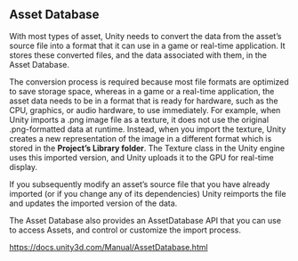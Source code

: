 ## Asset Database
With most types of asset, Unity needs to convert the data from the asset’s source file into a format that it can use in a game or real-time application. It stores these converted files, and the data associated with them, in the Asset Database.

The conversion process is required because most file formats are optimized to save storage space, whereas in a game or a real-time application, the asset data needs to be in a format that is ready for hardware, such as the CPU, graphics, or audio hardware, to use immediately. For example, when Unity imports a .png image file as a texture, it does not use the original .png-formatted data at runtime. Instead, when you import the texture, Unity creates a new representation of the image in a different format which is stored in the **Project’s Library folder**. The Texture class in the Unity engine uses this imported version, and Unity uploads it to the GPU for real-time display.

If you subsequently modify an asset’s source file that you have already imported (or if you change any of its dependencies) Unity reimports the file and updates the imported version of the data.

The Asset Database also provides an AssetDatabase API that you can use to access Assets, and control or customize the import process.

https://docs.unity3d.com/Manual/AssetDatabase.html

